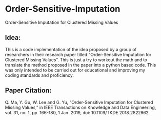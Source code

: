 # Order-Sensitive-Imputation
Order-Sensitive Imputation for Clustered Missing Values

## Idea:
This is a code implementation of the idea proposed by a group of researchers in their research paper titled "Order-Sensitive Imputation for Clustered Missing Values". This is just a try
to workout the math and to translate the method proposed in the paper into a python based code. This was only intended to be carried out for educational and improving my coding standards
and proficiency.

## Paper Citation:

Q. Ma, Y. Gu, W. Lee and G. Yu, "Order-Sensitive Imputation for Clustered Missing Values," 
in IEEE Transactions on Knowledge and Data Engineering, vol. 31, no. 1, pp. 166-180, 1 Jan. 2019, doi: 10.1109/TKDE.2018.2822662.
